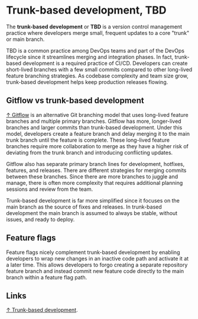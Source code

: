 # Trunk-based development, TBD

The **trunk-based development** or **TBD** is a version control management practice where developers merge small, frequent updates to a core "trunk" or main branch.

TBD is a common practice among DevOps teams and part of the DevOps lifecycle since it streamlines merging and integration phases. In fact, trunk-based development is a required practice of CI/CD. Developers can create short-lived branches with a few small commits compared to other long-lived feature branching strategies. As codebase complexity and team size grow, trunk-based development helps keep production releases flowing.

## Gitflow vs trunk-based development

[↑ Gitflow](https://www.atlassian.com/git/tutorials/comparing-workflows/gitflow-workflow) is an alternative Git branching model that uses long-lived feature branches and multiple primary branches. Gitflow has more, longer-lived branches and larger commits than trunk-based development. Under this model, developers create a feature branch and delay merging it to the main trunk branch until the feature is complete. These long-lived feature branches require more collaboration to merge as they have a higher risk of deviating from the trunk branch and introducing conflicting updates.

Gitflow also has separate primary branch lines for development, hotfixes, features, and releases. There are different strategies for merging commits between these branches. Since there are more branches to juggle and manage, there is often more complexity that requires additional planning sessions and review from the team.

Trunk-based development is far more simplified since it focuses on the main branch as the source of fixes and releases. In trunk-based development the main branch is assumed to always be stable, without issues, and ready to deploy.

## Feature flags

Feature flags nicely complement trunk-based development by enabling developers to wrap new changes in an inactive code path and activate it at a later time. This allows developers to forgo creating a separate repository feature branch and instead commit new feature code directly to the main branch within a feature flag path.

## Links

[↑ Trunk-based development](https://www.atlassian.com/continuous-delivery/continuous-integration/trunk-based-development).
